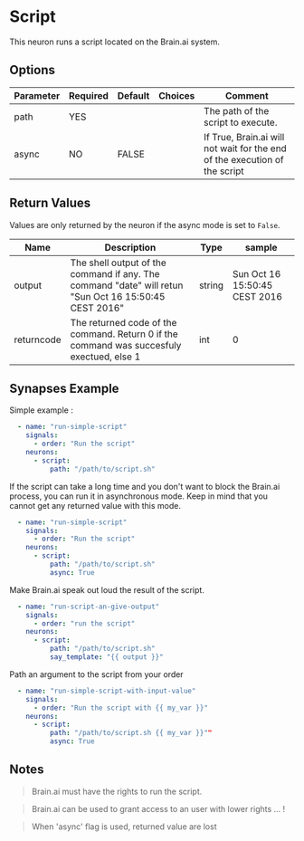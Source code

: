 # Script

This neuron runs a script located on the Brain.ai system.

## Options

| Parameter | Required | Default | Choices | Comment                                                                    |
|-----------|----------|---------|---------|----------------------------------------------------------------------------|
| path      | YES      |         |         | The path of the script to execute.                                         |
| async     | NO       | FALSE   |         | If True, Brain.ai will not wait for the end of the execution of the script |

## Return Values

Values are only returned by the neuron if the async mode is set to `False`.

| Name       | Description                                                                                           | Type   | sample                        |
|------------|-------------------------------------------------------------------------------------------------------|--------|-------------------------------|
| output     | The shell output of the command if any. The command "date" will retun "Sun Oct 16 15:50:45 CEST 2016" | string | Sun Oct 16 15:50:45 CEST 2016 |
| returncode | The returned code of the command. Return 0 if the command was succesfuly exectued, else 1             | int    | 0                             |

## Synapses Example

Simple example :
```yml
  - name: "run-simple-script"
    signals:
      - order: "Run the script"
    neurons:
      - script:
          path: "/path/to/script.sh"    
```

If the script can take a long time and you don't want to block the Brain.ai process, you can run it in asynchronous mode.
Keep in mind that you cannot get any returned value with this mode.

```yml
  - name: "run-simple-script"
    signals:
      - order: "Run the script"
    neurons:
      - script:
          path: "/path/to/script.sh"   
          async: True
```

Make Brain.ai speak out loud the result of the script.
```yml
  - name: "run-script-an-give-output"
    signals:
      - order: "run the script"
    neurons:
      - script:
          path: "/path/to/script.sh"   
          say_template: "{{ output }}"
```

Path an argument to the script from your order
```yml
  - name: "run-simple-script-with-input-value"
    signals:
      - order: "Run the script with {{ my_var }}"
    neurons:
      - script:
          path: "/path/to/script.sh {{ my_var }}""   
          async: True
```


## Notes

> Brain.ai must have the rights to run the script.

> Brain.ai can be used to grant access to an user with lower rights ... !

> When 'async' flag is used, returned value are lost
